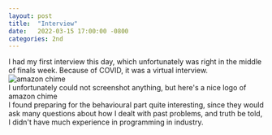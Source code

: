 ```yaml
---
layout: post
title:  "Interview"
date:   2022-03-15 17:00:00 -0800
categories: 2nd
---
```


I had my first interview this day, which unfortunately was right in the middle of finals week. Because of COVID, it was a virtual interview.
![amazon chime](/images/chime.png)
<br>
I unfortunately could not screenshot anything, but here's a nice logo of amazon chime
<br>
I found preparing for the behavioural part quite interesting, since they would ask many questions about how I dealt with past problems, and truth be told, I didn't have much experience in programming in industry.